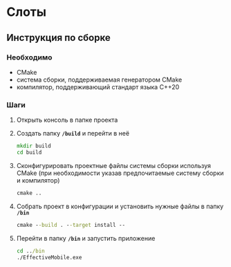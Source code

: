 # Слоты

## Инструкция по сборке

### Необходимо

- CMake
- система сборки, поддерживаемая генератором CMake
- компилятор, поддерживающий стандарт языка C++20

### Шаги

1. Открыть консоль в папке проекта
2. Создать папку __`/build`__ и перейти в неё

    ```cmd
    mkdir build
    cd build
    ```

3. Сконфигурировать проектные файлы системы сборки используя CMake (при необходимости указав предпочитаемые систему сборки и компилятор)

      ```cmd
      cmake ..
      ```

4. Собрать проект в конфигурации и установить нужные файлы в папку __`/bin`__

    ```cmd
    cmake --build . --target install --
    ```

5. Перейти в папку __`/bin`__ и запустить приложение

    ```cmd
    cd ../bin
    ./EffectiveMobile.exe
    ```
